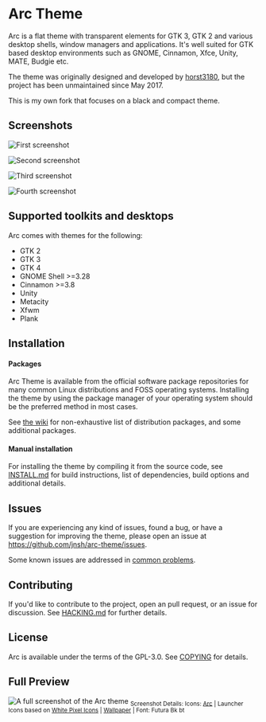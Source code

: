 # Arc Theme

Arc is a flat theme with transparent elements for GTK 3, GTK 2 and various desktop shells, window managers and applications. It's well suited for GTK based desktop environments such as GNOME, Cinnamon, Xfce, Unity, MATE, Budgie etc.

The theme was originally designed and developed by [horst3180](https://github.com/horst3180/arc-theme), but the project has been unmaintained since May 2017.

This is my own fork that focuses on a black and compact theme.

## Screenshots

![First screenshot](https://raw.githubusercontent.com/jnsh/arc-theme/master/.github/arc-prv.png)

![Second screenshot](https://raw.githubusercontent.com/jnsh/arc-theme/master/.github/arc-darker-prv.png)

![Third screenshot](https://raw.githubusercontent.com/jnsh/arc-theme/master/.github/arc-dark-prv.png)

![Fourth screenshot](https://raw.githubusercontent.com/jnsh/arc-theme/master/.github/arc-lighter-prv.png)

## Supported toolkits and desktops

Arc comes with themes for the following:
* GTK 2
* GTK 3
* GTK 4
* GNOME Shell >=3.28
* Cinnamon >=3.8
* Unity
* Metacity
* Xfwm
* Plank

## Installation

#### Packages

Arc Theme is available from the official software package repositories for many common Linux distributions and FOSS operating systems. Installing the theme by using the package manager of your operating system should be the preferred method in most cases.

See [the wiki](https://github.com/jnsh/arc-theme/wiki/Packages) for non-exhaustive list of distribution packages, and some additional packages.

#### Manual installation

For installing the theme by compiling it from the source code, see [INSTALL.md](https://github.com/jnsh/arc-theme/blob/master/INSTALL.md) for build instructions, list of dependencies, build options and additional details.

## Issues

If you are experiencing any kind of issues, found a bug, or have a suggestion for improving the theme, please open an issue at <https://github.com/jnsh/arc-theme/issues>.

Some known issues are addressed in [common problems](https://github.com/jnsh/arc-theme/wiki/Common-problems).

## Contributing

If you'd like to contribute to the project, open an pull request, or an issue for discussion. See [HACKING.md](https://github.com/jnsh/arc-theme/blob/master/HACKING.md) for further details.

## License

Arc is available under the terms of the GPL-3.0. See [COPYING](https://github.com/jnsh/arc-theme/blob/master/COPYING) for details.

## Full Preview

![A full screenshot of the Arc theme](http://i.imgur.com/tD1OBQ3.png)
<sub>Screenshot Details: Icons: [Arc](https://github.com/horst3180/arc-icon-theme) | Launcher Icons based on [White Pixel Icons](http://darkdawg.deviantart.com/art/White-Pixel-Icons-252310560) | [Wallpaper](https://pixabay.com/photo-869593/) | Font: Futura Bk bt</sub>
